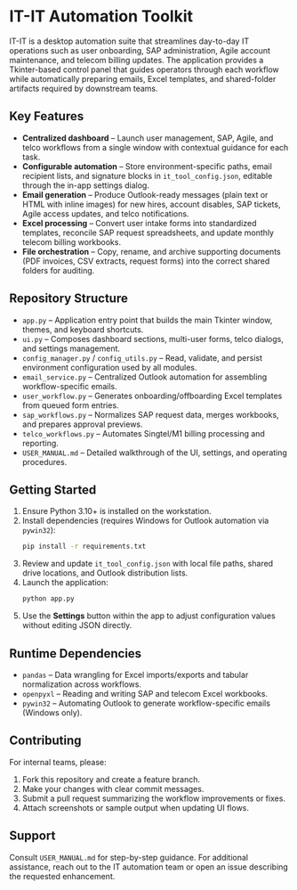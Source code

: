 # IT-IT Automation Toolkit

IT-IT is a desktop automation suite that streamlines day-to-day IT operations such as user onboarding, SAP administration, Agile account maintenance, and telecom billing updates. The application provides a Tkinter-based control panel that guides operators through each workflow while automatically preparing emails, Excel templates, and shared-folder artifacts required by downstream teams.

## Key Features
- **Centralized dashboard** – Launch user management, SAP, Agile, and telco workflows from a single window with contextual guidance for each task.
- **Configurable automation** – Store environment-specific paths, email recipient lists, and signature blocks in `it_tool_config.json`, editable through the in-app settings dialog.
- **Email generation** – Produce Outlook-ready messages (plain text or HTML with inline images) for new hires, account disables, SAP tickets, Agile access updates, and telco notifications.
- **Excel processing** – Convert user intake forms into standardized templates, reconcile SAP request spreadsheets, and update monthly telecom billing workbooks.
- **File orchestration** – Copy, rename, and archive supporting documents (PDF invoices, CSV extracts, request forms) into the correct shared folders for auditing.

## Repository Structure
- `app.py` – Application entry point that builds the main Tkinter window, themes, and keyboard shortcuts.
- `ui.py` – Composes dashboard sections, multi-user forms, telco dialogs, and settings management.
- `config_manager.py` / `config_utils.py` – Read, validate, and persist environment configuration used by all modules.
- `email_service.py` – Centralized Outlook automation for assembling workflow-specific emails.
- `user_workflow.py` – Generates onboarding/offboarding Excel templates from queued form entries.
- `sap_workflows.py` – Normalizes SAP request data, merges workbooks, and prepares approval previews.
- `telco_workflows.py` – Automates Singtel/M1 billing processing and reporting.
- `USER_MANUAL.md` – Detailed walkthrough of the UI, settings, and operating procedures.

## Getting Started
1. Ensure Python 3.10+ is installed on the workstation.
2. Install dependencies (requires Windows for Outlook automation via `pywin32`):
   ```bash
   pip install -r requirements.txt
   ```
3. Review and update `it_tool_config.json` with local file paths, shared drive locations, and Outlook distribution lists.
4. Launch the application:
   ```bash
   python app.py
   ```
5. Use the **Settings** button within the app to adjust configuration values without editing JSON directly.

## Runtime Dependencies
- `pandas` – Data wrangling for Excel imports/exports and tabular normalization across workflows.
- `openpyxl` – Reading and writing SAP and telecom Excel workbooks.
- `pywin32` – Automating Outlook to generate workflow-specific emails (Windows only).

## Contributing
For internal teams, please:
1. Fork this repository and create a feature branch.
2. Make your changes with clear commit messages.
3. Submit a pull request summarizing the workflow improvements or fixes.
4. Attach screenshots or sample output when updating UI flows.

## Support
Consult `USER_MANUAL.md` for step-by-step guidance. For additional assistance, reach out to the IT automation team or open an issue describing the requested enhancement.

